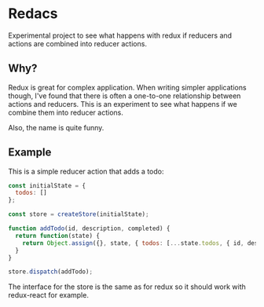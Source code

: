 # Redacs

Experimental project to see what happens with redux if reducers and actions are combined into reducer actions.


## Why?
Redux is great for complex application. When writing simpler applications though, I've found that there is often a one-to-one relationship between actions and reducers. This is an experiment to see what happens if we combine them into reducer actions.


Also, the name is quite funny.

## Example

This is a simple reducer action that adds a todo:

```js
const initialState = {
  todos: []
};

const store = createStore(initialState);

function addTodo(id, description, completed) {
  return function(state) {
    return Object.assign({}, state, { todos: [...state.todos, { id, description, completed });
  }
}

store.dispatch(addTodo);

```


The interface for the store is the same as for redux so it should work with redux-react for example.
